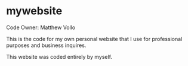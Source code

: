 # mywebsite
Code Owner: Matthew Vollo

This is the code for my own personal website that I use for professional purposes and business inquires. 

This website was coded entirely by myself. 

